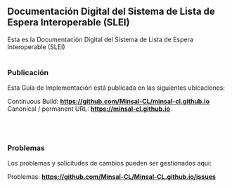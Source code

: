 Documentación Digital del Sistema de Lista de Espera Interoperable (SLEI)
---
Esta es la Documentación Digital del Sistema de Lista de Espera Interoperable (SLEI)
<br> </br>
###
### Publicación
Esta Guía de Implementación está publicada en las siguientes ubicaciones:


Continuous Build:  __https://github.com/Minsal-CL/minsal-cl.github.io__  
Canonical / permanent URL: __https://minsal-cl.github.io__  

<br> </br>

### Problemas
Los problemas y solicitudes de cambios pueden ser gestionados aquí:  

Problemas:  __https://github.com/Minsal-CL/Minsal-CL.github.io/issues__  
 
